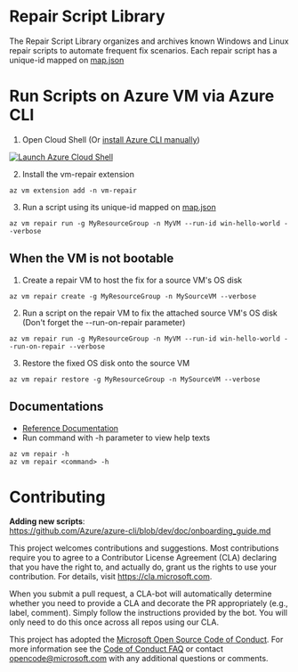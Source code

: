 # Repair Script Library

The Repair Script Library organizes and archives known Windows and Linux repair scripts to automate frequent fix scenarios.
Each repair script has a unique-id mapped on [map.json](https://github.com/Azure/repair-script-library/blob/master/map.json)

# Run Scripts on Azure VM via Azure CLI

1. Open Cloud Shell (Or [install Azure CLI manually](https://docs.microsoft.com/en-us/cli/azure/install-azure-cli?view=azure-cli-latest))

[![](https://shell.azure.com/images/launchcloudshell.png "Launch Azure Cloud Shell")](https://shell.azure.com)

2. Install the vm-repair extension
```
az vm extension add -n vm-repair
```

3. Run a script using its unique-id mapped on [map.json](https://github.com/Azure/repair-script-library/blob/master/map.json)
```
az vm repair run -g MyResourceGroup -n MyVM --run-id win-hello-world --verbose
```

## When the VM is not bootable

1. Create a repair VM to host the fix for a source VM's OS disk
```
az vm repair create -g MyResourceGroup -n MySourceVM --verbose
```

2. Run a script on the repair VM to fix the attached source VM's OS disk (Don't forget the --run-on-repair parameter)
```
az vm repair run -g MyResourceGroup -n MyVM --run-id win-hello-world --run-on-repair --verbose
```

3. Restore the fixed OS disk onto the source VM
```
az vm repair restore -g MyResourceGroup -n MySourceVM --verbose
```

## Documentations
- [Reference Documentation](https://docs.microsoft.com/en-us/cli/azure/ext/vm-repair/vm/repair?view=azure-cli-latest)
- Run command with -h parameter to view help texts
```
az vm repair -h
az vm repair <command> -h
```

# Contributing

**Adding new scripts**:<br>https://github.com/Azure/azure-cli/blob/dev/doc/onboarding_guide.md

This project welcomes contributions and suggestions.  Most contributions require you to agree to a
Contributor License Agreement (CLA) declaring that you have the right to, and actually do, grant us
the rights to use your contribution. For details, visit https://cla.microsoft.com.

When you submit a pull request, a CLA-bot will automatically determine whether you need to provide
a CLA and decorate the PR appropriately (e.g., label, comment). Simply follow the instructions
provided by the bot. You will only need to do this once across all repos using our CLA.

This project has adopted the [Microsoft Open Source Code of Conduct](https://opensource.microsoft.com/codeofconduct/).
For more information see the [Code of Conduct FAQ](https://opensource.microsoft.com/codeofconduct/faq/) or
contact [opencode@microsoft.com](mailto:opencode@microsoft.com) with any additional questions or comments.
